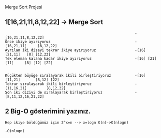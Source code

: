 Merge Sort Projesi

## 1[16,21,11,8,12,22] -> Merge Sort

                                                                -[16,21,11,8,12,22]
    Önce ikiye ayırıyoruz                                       -[16,21,11]     [8,12,22]
    Ayrılan iki dizeyi tekrar ikiye ayırıyoruz                  -[16] [21,11]   [8] [12,22]
    Tek eleman kalana kadar ikiye ayırıyoruz                    -[16] [21] [11]     [8] [12] [22]
                                
                                
    Küçükten büyüğe sıralayarak ikili birleştiriyoruz           -[16] [11,21]       [8,12] [22]
    Tekrar sıralayarak ikili birleştiriyoruz                    -[11,16,21]         [8,12,22]
    Son iki diziyi de sıralayarak birleştiriyoruz               -[8,11,12,16,21,22]




## 2 Big-O gösterimini yazınız.

    Hep ikiye böldüğümüz için 2^x=n --> x=logn O(n)->O(nlogn)

    -O(nlogn)